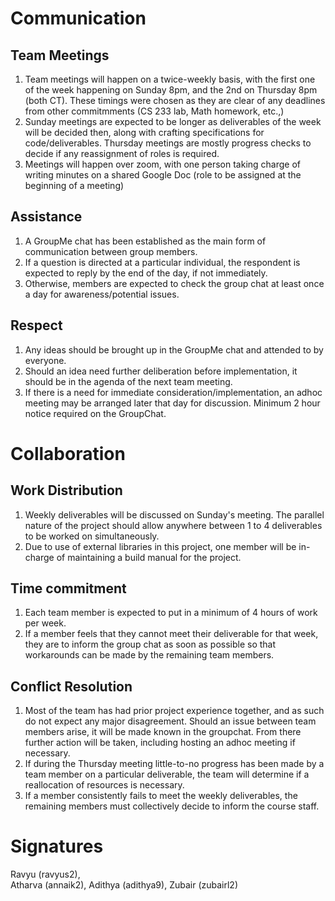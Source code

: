 # Communication
## Team Meetings
1. Team meetings will happen on a twice-weekly basis, with the first one of the week happening on Sunday 8pm, and the 2nd on Thursday 8pm (both CT). These timings were chosen as they are clear of any deadlines from other commitmments (CS 233 lab, Math homework, etc.,)
2. Sunday meetings are expected to be longer as deliverables of the week will be decided then, along with crafting specifications for code/deliverables. Thursday meetings are mostly progress checks to decide if any reassignment of roles is required.
3. Meetings will happen over zoom, with one person taking charge of writing minutes on a shared Google Doc (role to be assigned at the beginning of a meeting)
## Assistance
1. A GroupMe chat has been established as the main form of communication between group members.
2. If a question is directed at a particular individual, the respondent is expected to reply by the end of the day, if not immediately.
3. Otherwise, members are expected to check the group chat at least once a day for awareness/potential issues.
## Respect
1. Any ideas should be brought up in the GroupMe chat and attended to by everyone.
2. Should an idea need further deliberation before implementation, it should be in the agenda of the next team meeting. 
3. If there is a need for immediate consideration/implementation, an adhoc meeting may be arranged later that day for discussion. Minimum 2 hour notice required on the GroupChat.

# Collaboration
## Work Distribution
1. Weekly deliverables will be discussed on Sunday's meeting. The parallel nature of the project should allow anywhere between 1 to 4 deliverables to be worked on simultaneously.
2. Due to use of external libraries in this project, one member will be in-charge of maintaining a build manual for the project.
## Time commitment
1. Each team member is expected to put in a minimum of 4 hours of work per week.
2. If a member feels that they cannot meet their deliverable for that week, they are to inform the group chat as soon as possible so that workarounds can be made by the remaining team members.
## Conflict Resolution
1. Most of the team has had prior project experience together, and as such do not expect any major disagreement. Should an issue between team members arise, it will be made known in the groupchat. From there further action will be taken, including hosting an adhoc meeting if necessary.
2. If during the Thursday meeting little-to-no progress has been made by a team member on a particular deliverable, the team will determine if a reallocation of resources is necessary.
3. If a member consistently fails to meet the weekly deliverables, the remaining members must collectively decide to inform the course staff.


# Signatures
Ravyu (ravyus2),  
Atharva (annaik2), 
Adithya (adithya9),
Zubair (zubairl2)